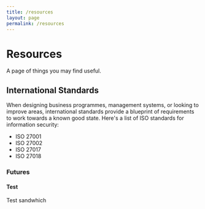 ```yaml
---
title: /resources
layout: page
permalink: /resources
---
```


# Resources

A page of things you may find useful.

## International Standards

When designing business programmes, management systems, or looking to improve areas, international standards provide a blueprint of requirements to work towards a known good state. Here's a list of ISO standards for information security: 

- ISO 27001
- ISO 27002
- ISO 27017
- ISO 27018

### Futures

#### Test

Test sandwhich
